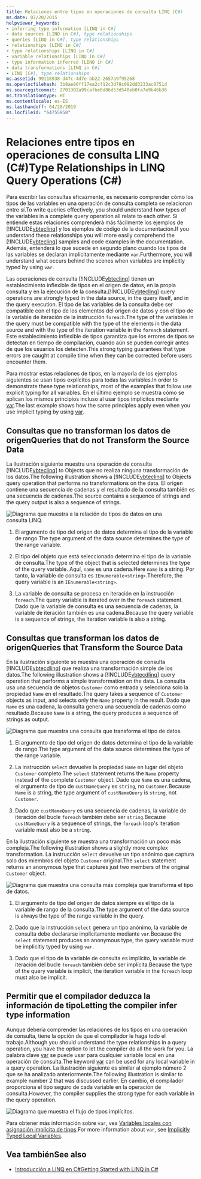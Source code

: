```yaml
---
title: Relaciones entre tipos en operaciones de consulta LINQ (C#)
ms.date: 07/20/2015
helpviewer_keywords:
- inferring type information [LINQ in C#]
- data sources [LINQ in C#], type relationships
- queries [LINQ in C#], type relationships
- relationships [LINQ in C#]
- type relationships [LINQ in C#]
- variable relationships [LINQ in C#]
- type information inferred [LINQ in C#]
- data transformations [LINQ in C#]
- LINQ [C#], type relationships
ms.assetid: 99118938-d47c-4d7e-bb22-2657a9f95268
ms.openlocfilehash: 3b8ae80ff17ea2cf12c3d78c092dd3233ac0751d
ms.sourcegitcommit: 2701302a99cafbe0d86d53d540eb0fa7e9b46b36
ms.translationtype: HT
ms.contentlocale: es-ES
ms.lasthandoff: 04/28/2019
ms.locfileid: "64755958"
---
```

# <a name="type-relationships-in-linq-query-operations-c"></a><span data-ttu-id="0d065-102">Relaciones entre tipos en operaciones de consulta LINQ (C#)</span><span class="sxs-lookup"><span data-stu-id="0d065-102">Type Relationships in LINQ Query Operations (C#)</span></span>
<span data-ttu-id="0d065-103">Para escribir las consultas eficazmente, es necesario comprender cómo los tipos de las variables en una operación de consulta completa se relacionan entre sí.</span><span class="sxs-lookup"><span data-stu-id="0d065-103">To write queries effectively, you should understand how types of the variables in a complete query operation all relate to each other.</span></span> <span data-ttu-id="0d065-104">Si entiende estas relaciones comprenderá más fácilmente los ejemplos de [!INCLUDE[vbteclinq](~/includes/vbteclinq-md.md)] y los ejemplos de código de la documentación.</span><span class="sxs-lookup"><span data-stu-id="0d065-104">If you understand these relationships you will more easily comprehend the [!INCLUDE[vbteclinq](~/includes/vbteclinq-md.md)] samples and code examples in the documentation.</span></span> <span data-ttu-id="0d065-105">Además, entenderá lo que sucede en segundo plano cuando los tipos de las variables se declaran implícitamente mediante `var`.</span><span class="sxs-lookup"><span data-stu-id="0d065-105">Furthermore, you will understand what occurs behind the scenes when variables are implicitly typed by using `var`.</span></span>  
  
 <span data-ttu-id="0d065-106">Las operaciones de consulta [!INCLUDE[vbteclinq](~/includes/vbteclinq-md.md)] tienen un establecimiento inflexible de tipos en el origen de datos, en la propia consulta y en la ejecución de la consulta.</span><span class="sxs-lookup"><span data-stu-id="0d065-106">[!INCLUDE[vbteclinq](~/includes/vbteclinq-md.md)] query operations are strongly typed in the data source, in the query itself, and in the query execution.</span></span> <span data-ttu-id="0d065-107">El tipo de las variables de la consulta debe ser compatible con el tipo de los elementos del origen de datos y con el tipo de la variable de iteración de la instrucción `foreach`.</span><span class="sxs-lookup"><span data-stu-id="0d065-107">The type of the variables in the query must be compatible with the type of the elements in the data source and with the type of the iteration variable in the `foreach` statement.</span></span> <span data-ttu-id="0d065-108">Este establecimiento inflexible de tipos garantiza que los errores de tipos se detectan en tiempo de compilación, cuando aún se pueden corregir antes de que los usuarios los detecten.</span><span class="sxs-lookup"><span data-stu-id="0d065-108">This strong typing guarantees that type errors are caught at compile time when they can be corrected before users encounter them.</span></span>  
  
 <span data-ttu-id="0d065-109">Para mostrar estas relaciones de tipos, en la mayoría de los ejemplos siguientes se usan tipos explícitos para todas las variables.</span><span class="sxs-lookup"><span data-stu-id="0d065-109">In order to demonstrate these type relationships, most of the examples that follow use explicit typing for all variables.</span></span> <span data-ttu-id="0d065-110">En el último ejemplo se muestra cómo se aplican los mismos principios incluso al usar tipos implícitos mediante [var](../../../../csharp/language-reference/keywords/var.md).</span><span class="sxs-lookup"><span data-stu-id="0d065-110">The last example shows how the same principles apply even when you use implicit typing by using [var](../../../../csharp/language-reference/keywords/var.md).</span></span>  
  
## <a name="queries-that-do-not-transform-the-source-data"></a><span data-ttu-id="0d065-111">Consultas que no transforman los datos de origen</span><span class="sxs-lookup"><span data-stu-id="0d065-111">Queries that do not Transform the Source Data</span></span>  
 <span data-ttu-id="0d065-112">La ilustración siguiente muestra una operación de consulta [!INCLUDE[vbteclinq](~/includes/vbteclinq-md.md)] to Objects que no realiza ninguna transformación de los datos.</span><span class="sxs-lookup"><span data-stu-id="0d065-112">The following illustration shows a [!INCLUDE[vbteclinq](~/includes/vbteclinq-md.md)] to Objects query operation that performs no transformations on the data.</span></span> <span data-ttu-id="0d065-113">El origen contiene una secuencia de cadenas y el resultado de la consulta también es una secuencia de cadenas.</span><span class="sxs-lookup"><span data-stu-id="0d065-113">The source contains a sequence of strings and the query output is also a sequence of strings.</span></span>  
  
 ![Diagrama que muestra a la relación de tipos de datos en una consulta LINQ.](./media/type-relationships-in-linq-query-operations/linq-query-data-type-relation.png)  
  
1. <span data-ttu-id="0d065-115">El argumento de tipo del origen de datos determina el tipo de la variable de rango.</span><span class="sxs-lookup"><span data-stu-id="0d065-115">The type argument of the data source determines the type of the range variable.</span></span>  
  
2. <span data-ttu-id="0d065-116">El tipo del objeto que está seleccionado determina el tipo de la variable de consulta.</span><span class="sxs-lookup"><span data-stu-id="0d065-116">The type of the object that is selected determines the type of the query variable.</span></span> <span data-ttu-id="0d065-117">Aquí, `name` es una cadena.</span><span class="sxs-lookup"><span data-stu-id="0d065-117">Here `name` is a string.</span></span> <span data-ttu-id="0d065-118">Por tanto, la variable de consulta es `IEnumerable<string>`.</span><span class="sxs-lookup"><span data-stu-id="0d065-118">Therefore, the query variable is an `IEnumerable<string>`.</span></span>  
  
3. <span data-ttu-id="0d065-119">La variable de consulta se procesa en iteración en la instrucción `foreach`.</span><span class="sxs-lookup"><span data-stu-id="0d065-119">The query variable is iterated over in the `foreach` statement.</span></span> <span data-ttu-id="0d065-120">Dado que la variable de consulta es una secuencia de cadenas, la variable de iteración también es una cadena.</span><span class="sxs-lookup"><span data-stu-id="0d065-120">Because the query variable is a sequence of strings, the iteration variable is also a string.</span></span>  
  
## <a name="queries-that-transform-the-source-data"></a><span data-ttu-id="0d065-121">Consultas que transforman los datos de origen</span><span class="sxs-lookup"><span data-stu-id="0d065-121">Queries that Transform the Source Data</span></span>  
 <span data-ttu-id="0d065-122">En la ilustración siguiente se muestra una operación de consulta [!INCLUDE[vbtecdlinq](~/includes/vbtecdlinq-md.md)] que realiza una transformación simple de los datos.</span><span class="sxs-lookup"><span data-stu-id="0d065-122">The following illustration shows a [!INCLUDE[vbtecdlinq](~/includes/vbtecdlinq-md.md)] query operation that performs a simple transformation on the data.</span></span> <span data-ttu-id="0d065-123">La consulta usa una secuencia de objetos `Customer` como entrada y selecciona solo la propiedad `Name` en el resultado.</span><span class="sxs-lookup"><span data-stu-id="0d065-123">The query takes a sequence of `Customer` objects as input, and selects only the `Name` property in the result.</span></span> <span data-ttu-id="0d065-124">Dado que `Name` es una cadena, la consulta genera una secuencia de cadenas como resultado.</span><span class="sxs-lookup"><span data-stu-id="0d065-124">Because `Name` is a string, the query produces a sequence of strings as output.</span></span>  
  
 ![Diagrama que muestra una consulta que transforma el tipo de datos.](./media/type-relationships-in-linq-query-operations/linq-query-transform-data-type.png)  
  
1. <span data-ttu-id="0d065-126">El argumento de tipo del origen de datos determina el tipo de la variable de rango.</span><span class="sxs-lookup"><span data-stu-id="0d065-126">The type argument of the data source determines the type of the range variable.</span></span>  
  
2. <span data-ttu-id="0d065-127">La instrucción `select` devuelve la propiedad `Name` en lugar del objeto `Customer` completo.</span><span class="sxs-lookup"><span data-stu-id="0d065-127">The `select` statement returns the `Name` property instead of the complete `Customer` object.</span></span> <span data-ttu-id="0d065-128">Dado que `Name` es una cadena, el argumento de tipo de `custNameQuery` es `string`, no `Customer`.</span><span class="sxs-lookup"><span data-stu-id="0d065-128">Because `Name` is a string, the type argument of `custNameQuery` is `string`, not `Customer`.</span></span>  
  
3. <span data-ttu-id="0d065-129">Dado que `custNameQuery` es una secuencia de cadenas, la variable de iteración del bucle `foreach` también debe ser `string`.</span><span class="sxs-lookup"><span data-stu-id="0d065-129">Because `custNameQuery` is a sequence of strings, the `foreach` loop's iteration variable must also be a `string`.</span></span>  
  
 <span data-ttu-id="0d065-130">En la ilustración siguiente se muestra una transformación un poco más compleja.</span><span class="sxs-lookup"><span data-stu-id="0d065-130">The following illustration shows a slightly more complex transformation.</span></span> <span data-ttu-id="0d065-131">La instrucción `select` devuelve un tipo anónimo que captura solo dos miembros del objeto `Customer` original.</span><span class="sxs-lookup"><span data-stu-id="0d065-131">The `select` statement returns an anonymous type that captures just two members of the original `Customer` object.</span></span>  
  
 ![Diagrama que muestra una consulta más compleja que transforma el tipo de datos.](./media/type-relationships-in-linq-query-operations/linq-complex-query-transform-data-type.png)  
  
1. <span data-ttu-id="0d065-133">El argumento de tipo del origen de datos siempre es el tipo de la variable de rango de la consulta.</span><span class="sxs-lookup"><span data-stu-id="0d065-133">The type argument of the data source is always the type of the range variable in the query.</span></span>  
  
2. <span data-ttu-id="0d065-134">Dado que la instrucción `select` genera un tipo anónimo, la variable de consulta debe declararse implícitamente mediante `var`.</span><span class="sxs-lookup"><span data-stu-id="0d065-134">Because the `select` statement produces an anonymous type, the query variable must be implicitly typed by using `var`.</span></span>  
  
3. <span data-ttu-id="0d065-135">Dado que el tipo de la variable de consulta es implícito, la variable de iteración del bucle `foreach` también debe ser implícita.</span><span class="sxs-lookup"><span data-stu-id="0d065-135">Because the type of the query variable is implicit, the iteration variable in the `foreach` loop must also be implicit.</span></span>  
  
## <a name="letting-the-compiler-infer-type-information"></a><span data-ttu-id="0d065-136">Permitir que el compilador deduzca la información de tipo</span><span class="sxs-lookup"><span data-stu-id="0d065-136">Letting the compiler infer type information</span></span>  
 <span data-ttu-id="0d065-137">Aunque debería comprender las relaciones de los tipos en una operación de consulta, tiene la opción de que el compilador le haga todo el trabajo.</span><span class="sxs-lookup"><span data-stu-id="0d065-137">Although you should understand the type relationships in a query operation, you have the option to let the compiler do all the work for you.</span></span> <span data-ttu-id="0d065-138">La palabra clave [var](../../../../csharp/language-reference/keywords/var.md) se puede usar para cualquier variable local en una operación de consulta.</span><span class="sxs-lookup"><span data-stu-id="0d065-138">The keyword [var](../../../../csharp/language-reference/keywords/var.md) can be used for any local variable in a query operation.</span></span> <span data-ttu-id="0d065-139">La ilustración siguiente es similar al ejemplo número 2 que se ha analizado anteriormente.</span><span class="sxs-lookup"><span data-stu-id="0d065-139">The following illustration is similar to example number 2 that was discussed earlier.</span></span> <span data-ttu-id="0d065-140">En cambio, el compilador proporciona el tipo seguro de cada variable en la operación de consulta.</span><span class="sxs-lookup"><span data-stu-id="0d065-140">However, the compiler supplies the strong type for each variable in the query operation.</span></span>  
  
 ![Diagrama que muestra el flujo de tipos implícitos.](./media/type-relationships-in-linq-query-operations/linq-type-flow-implicit-typing.png)  
  
 <span data-ttu-id="0d065-142">Para obtener más información sobre `var`, vea [Variables locales con asignación implícita de tipos](../../../../csharp/programming-guide/classes-and-structs/implicitly-typed-local-variables.md).</span><span class="sxs-lookup"><span data-stu-id="0d065-142">For more information about `var`, see [Implicitly Typed Local Variables](../../../../csharp/programming-guide/classes-and-structs/implicitly-typed-local-variables.md).</span></span>  
  
## <a name="see-also"></a><span data-ttu-id="0d065-143">Vea también</span><span class="sxs-lookup"><span data-stu-id="0d065-143">See also</span></span>

- [<span data-ttu-id="0d065-144">Introducción a LINQ en C#</span><span class="sxs-lookup"><span data-stu-id="0d065-144">Getting Started with LINQ in C#</span></span>](../../../../csharp/programming-guide/concepts/linq/getting-started-with-linq.md)
